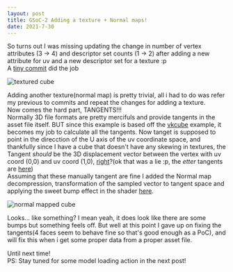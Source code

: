 ```yaml
---
layout: post
title: GSoC-2 Adding a texture + Normal maps!
date: 2021-7-30
---
```


So turns out I was missing updating the change in number of vertex attributes (3 -> 4) and descriptor set counts (1 -> 2) after adding a new attribute for uv and a new descriptor set for a texture :p  
A [tiny commit](https://gitlab.freedesktop.org/sin3point14/gulkan/-/commit/629f2c49be0a9013851060b32ac20085e741fed0) did the job

![textured cube](https://media.discordapp.net/attachments/818922990715797515/856678859440914452/unknown.png) 

Adding another texture(normal map) is pretty trivial, all i had to do was refer my previous to commits and repeat the changes for adding a texture.  
Now comes the hard part, TANGENTS!!!  
Normally 3D file formats are pretty mercifuls and provide tangents in the asset file itself. BUT since this example is based off the [vkcube](https://github.com/krh/vkcube) example, it becomes my job to calculate all the tangents.
Now tanget is supposed to point in the direcction of the U axis of the uv coordinate space, and thankfully since I have a cube that doesn't have any skewing in textures, the Tangent _should_ be the 3D displacement vector between the vertex with uv coord (0,0) and uv coord (1,0), [right](https://gitlab.freedesktop.org/sin3point14/gulkan/-/commit/fcd46649df576cfbc909ac147569694ae66ae104#b95593e7f6deb44a78a39fe2101db6c1472e4800)?(ok that was a lie :p, the _etter_ tangents are [here](https://gitlab.freedesktop.org/sin3point14/gulkan/-/commit/b89d6a3f335b5e403ebb6f8399ba2c22a9838d42#b95593e7f6deb44a78a39fe2101db6c1472e4800_166_166))  
Assuming that these manually tangent are fine I added the Normal map decompression, transformation of the sampled vector to tangent space and applying the sweet bump effect in the shader [here](https://gitlab.freedesktop.org/sin3point14/gulkan/-/commit/b89d6a3f335b5e403ebb6f8399ba2c22a9838d42#b3f71ab9242383910df954a1ed7602e8c163c031).

![normal mapped cube](https://media.discordapp.net/attachments/818922990715797515/863045554740789248/unknown.png)  

Looks... like something?
I mean yeah, it does look like there are some bumps but something feels off. But well at this point I gave up on fixing the tangents(4 faces seem to behave fine so that's good enough as a PoC), and will fix this when i get some proper data from a proper asset file.  

Until next time!  
PS: Stay tuned for some model loading action in the next post!
